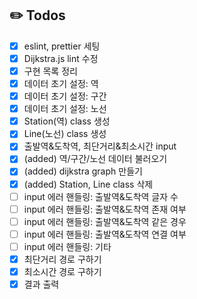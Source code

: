 ## ✏️ Todos
- [X] eslint, prettier 세팅
- [X] Dijkstra.js lint 수정
- [X] 구현 목록 정리
- [X] 데이터 초기 설정: 역
- [X] 데이터 초기 설정: 구간
- [X] 데이터 초기 설정: 노선
- [X] Station(역) class 생성
- [X] Line(노선) class 생성
- [X] 출발역&도착역, 최단거리&최소시간 input 
- [X] (added) 역/구간/노선 데이터 불러오기
- [X] (added) dijkstra graph 만들기
- [X] (added) Station, Line class 삭제
- [ ] input 에러 핸들링: 출발역&도착역 글자 수
- [ ] input 에러 핸들링: 출발역&도착역 존재 여부
- [ ] input 에러 핸들링: 출발역&도착역 같은 경우
- [ ] input 에러 핸들링: 출발역&도착역 연결 여부  
- [ ] input 에러 핸들링: 기타
- [X] 최단거리 경로 구하기
- [X] 최소시간 경로 구하기
- [X] 결과 출력 